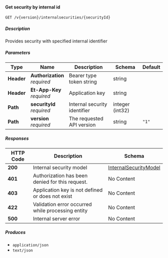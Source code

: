 
<a name="internalsecurities_getsecuritybyid"></a>
#### Get security by internal id
```
GET /v{version}/internalsecurities/{securityId}
```


##### Description
Provides security with specified internal identifier


##### Parameters

|Type|Name|Description|Schema|Default|
|---|---|---|---|---|
|**Header**|**Authorization**  <br>*required*|Bearer type token string|string||
|**Header**|**Et-App-Key**  <br>*required*|Application key|string||
|**Path**|**securityId**  <br>*required*|Internal security identifier|integer (int32)||
|**Path**|**version**  <br>*required*|The requested API version|string|`"1"`|


##### Responses

|HTTP Code|Description|Schema|
|---|---|---|
|**200**|Internal security model|[InternalSecurityModel](#internalsecuritymodel)|
|**401**|Authorization has been denied for this request.|No Content|
|**403**|Application key is not defined or does not exist|No Content|
|**422**|Validation error occurred while processing entity|No Content|
|**500**|Internal server error|No Content|


##### Produces

* `application/json`
* `text/json`



